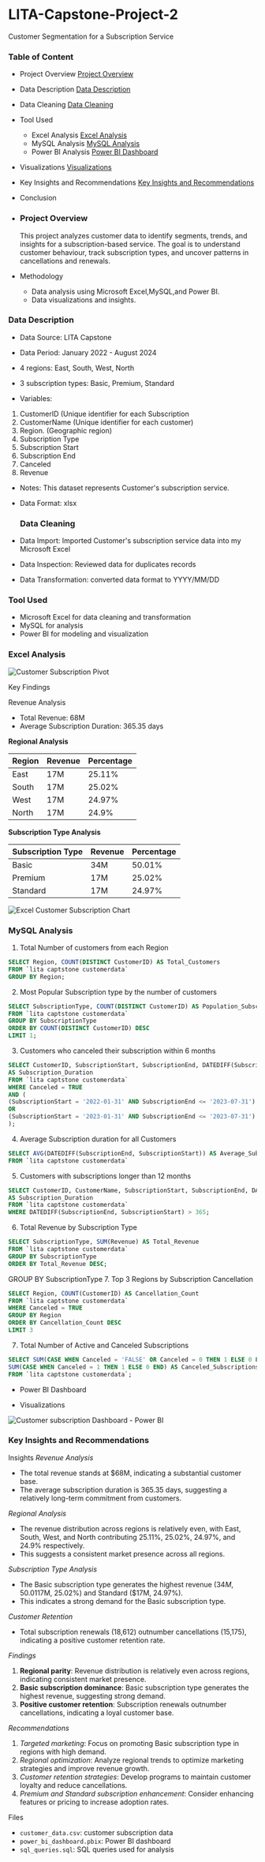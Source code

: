 # LITA-Capstone-Project-2
Customer Segmentation for a Subscription Service
### Table of Content
- Project Overview [Project Overview](#project-overview)
- Data Description [Data Description](#data-description)
- Data Cleaning [Data Cleaning](#data-cleaning)
- Tool Used
  - Excel Analysis [Excel Analysis](#excel-analysis)
  - MySQL Analysis [MySQL Analysis](#mysql-analysis)
  - Power BI Analysis [Power BI Dashboard](#power-bi-dashboard)
- Visualizations [Visualizations](#visualizations)
- Key Insights and Recommendations [Key Insights and Recommendations](#key-insights-and-recommendations) 
- Conclusion 

- ### Project Overview
  This project analyzes customer data to identify segments, trends, and insights for a subscription-based service. The goal is to understand customer behaviour, track subscription types, and uncover patterns in cancellations and renewals.

- Methodology
  - Data analysis using Microsoft Excel,MySQL,and Power BI.
  - Data visualizations and insights.

 ### Data Description 
 - Data Source: LITA Capstone
 - Data Period: January 2022 - August 2024
 - 4 regions: East, South, West, North
 - 3 subscription types: Basic, Premium, Standard

- Variables:
 1. CustomerID (Unique identifier for each Subscription 
 2. CustomerName (Unique identifier for each customer)
 3. Region. (Geographic region)
 4. Subscription Type 
 5. Subscription Start
 6. Subscription End
 7. Canceled 
 8. Revenue 

- Notes: This dataset represents Customer's subscription service.
- Data Format: xlsx

  ### Data Cleaning 
 - Data Import: Imported Customer's subscription service data into my Microsoft Excel
 - Data Inspection: Reviewed data for duplicates records 
 - Data Transformation: converted data format to YYYY/MM/DD

### Tool Used
- Microsoft Excel for data cleaning and transformation 
- MySQL for analysis 
- Power BI for modeling and visualization

### Excel Analysis
 
![Customer Subscription Pivot](https://github.com/user-attachments/assets/4a817064-92bb-46b6-af94-fade1d13e8d9)


Key Findings

Revenue Analysis

- Total Revenue: 68M
- Average Subscription Duration: 365.35 days

**Regional Analysis**

| Region | Revenue | Percentage |
| --- | --- | --- |
| East | 17M | 25.11% |
| South | 17M | 25.02% |
| West | 17M | 24.97% |
| North | 17M | 24.9% |

**Subscription Type Analysis**

| Subscription Type | Revenue | Percentage |
| --- | --- | --- |
| Basic | 34M | 50.01% |
| Premium | 17M | 25.02% |
| Standard | 17M | 24.97% |

![Excel Customer Subscription Chart](https://github.com/user-attachments/assets/47a3063f-97d5-42d7-a7f9-6cd4958b7d6f)


### MySQL Analysis
1. Total Number of customers from each Region

```sql
SELECT Region, COUNT(DISTINCT CustomerID) AS Total_Customers
FROM `lita captstone customerdata`
GROUP BY Region;
```

2. Most Popular Subscription type by the number of customers
   
```sql
SELECT SubscriptionType, COUNT(DISTINCT CustomerID) AS Population_Subscription
FROM `lita captstone customerdata`
GROUP BY SubscriptionType
ORDER BY COUNT(DISTINCT CustomerID) DESC 
LIMIT 1;
```

3. Customers who canceled their subscription within 6 months

```sql
SELECT CustomerID, SubscriptionStart, SubscriptionEnd, DATEDIFF(SubscriptionEnd, SubscriptionStart) 
AS Subscription_Duration 
FROM `lita captstone customerdata`
WHERE Canceled = TRUE
AND (
(SubscriptionStart = '2022-01-31' AND SubscriptionEnd <= '2023-07-31')
OR
(SubscriptionStart = '2023-01-31' AND SubscriptionEnd <= '2023-07-31')
);
```

4. Average Subscription duration for all Customers
```sql
SELECT AVG(DATEDIFF(SubscriptionEnd, SubscriptionStart)) AS Average_Subscription_Duration
FROM `lita captstone customerdata`
```
5. Customers with subscriptions longer than 12 months 

```sql
SELECT CustomerID, CustomerName, SubscriptionStart, SubscriptionEnd, DATEDIFF(SubscriptionEnd, SubscriptionStart) 
AS Subscription_Duration 
FROM `lita captstone customerdata`
WHERE DATEDIFF(SubscriptionEnd, SubscriptionStart) > 365;
```

6. Total Revenue by Subscription Type
   
```sql
SELECT SubscriptionType, SUM(Revenue) AS Total_Revenue
FROM `lita captstone customerdata`
GROUP BY SubscriptionType
ORDER BY Total_Revenue DESC;
```


GROUP BY SubscriptionType
7. Top 3 Regions by Subscription Cancellation 

```sql
SELECT Region, COUNT(CustomerID) AS Cancellation_Count
FROM `lita captstone customerdata`
WHERE Canceled = TRUE
GROUP BY Region
ORDER BY Cancellation_Count DESC
LIMIT 3
```

7. Total Number of Active and Canceled Subscriptions 

```sql
SELECT SUM(CASE WHEN Canceled = 'FALSE' OR Canceled = 0 THEN 1 ELSE 0 END) AS Active_Subscriptions,
SUM(CASE WHEN Canceled = 1 THEN 1 ELSE 0 END) AS Canceled_Subscriptions
FROM `lita captstone customerdata`; 
```

- Power BI Dashboard

- Visualizations

![Customer subscription Dashboard - Power BI](https://github.com/user-attachments/assets/2b6d5941-2082-4bd8-930a-89c2f0eecd1e)


### Key Insights and Recommendations
 Insights
*Revenue Analysis*

- The total revenue stands at $68M, indicating a substantial customer base.
- The average subscription duration is 365.35 days, suggesting a relatively long-term commitment from customers.

*Regional Analysis*

- The revenue distribution across regions is relatively even, with East, South, West, and North contributing 25.11%, 25.02%, 24.97%, and 24.9% respectively.
- This suggests a consistent market presence across all regions.

*Subscription Type Analysis*

- The Basic subscription type generates the highest revenue ($34M, 50.01%), followed by Premium ($17M, 25.02%) and Standard ($17M, 24.97%).
- This indicates a strong demand for the Basic subscription type.

*Customer Retention*

- Total subscription renewals (18,612) outnumber cancellations (15,175), indicating a positive customer retention rate.

*Findings*

1. **Regional parity**: Revenue distribution is relatively even across regions, indicating consistent market presence.
2. **Basic subscription dominance**: Basic subscription type generates the highest revenue, suggesting strong demand.
3. **Positive customer retention**: Subscription renewals outnumber cancellations, indicating a loyal customer base.

*Recommendations*

1. *Targeted marketing*: Focus on promoting Basic subscription type in regions with high demand.
2. *Regional optimization*: Analyze regional trends to optimize marketing strategies and improve revenue growth.
3. *Customer retention strategies*: Develop programs to maintain customer loyalty and reduce cancellations.
4. *Premium and Standard subscription enhancement*: Consider enhancing features or pricing to increase adoption rates.




Files

- `customer_data.csv`: customer subscription data
- `power_bi_dashboard.pbix`: Power BI dashboard
- `sql_queries.sql`: SQL queries used for analysis







